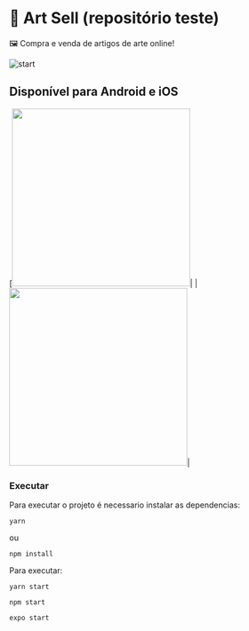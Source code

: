# 🎨 Art Sell (repositório teste)

🖼 Compra e venda de artigos de arte online! 

![start](https://user-images.githubusercontent.com/50850299/87255297-eddf6800-c45f-11ea-8038-c5827bafb95e.png)



## Disponível para Android e iOS
[<img src="https://user-images.githubusercontent.com/50850299/87255322-46166a00-c460-11ea-8ee2-d34e8d2686c6.png" width=320 >|
| <img src="https://user-images.githubusercontent.com/50850299/87255327-4f073b80-c460-11ea-82cc-3e43c58ee4f6.png" width=320 >|  




### Executar

Para executar o projeto é necessario instalar as dependencias:

```
yarn
```
ou
```
npm install
```
Para executar:
```
yarn start
```
```
npm start
```
```
expo start
```
